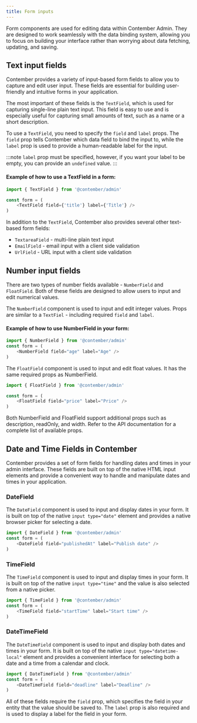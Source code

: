 ```yaml
---
title: Form inputs
---
```


Form components are used for editing data within Contember Admin. They are designed to work seamlessly with the data binding system, allowing you to focus on building your interface rather than worrying about data fetching, updating, and saving.

## Text input fields

Contember provides a variety of input-based form fields to allow you to capture and edit user input. These fields are essential for building user-friendly and intuitive forms in your application.

The most important of these fields is the `TextField`, which is used for capturing single-line plain text input. This field is easy to use and is especially useful for capturing small amounts of text, such as a name or a short description.

To use a `TextField`, you need to specify the `field` and `label` props. The `field` prop tells Contember which data field to bind the input to, while the `label` prop is used to provide a human-readable label for the input.

:::note
`label` prop must be specified, however, if you want your label to be empty, you can provide an `undefined` value.
:::

#### Example of how to use a TextField in a form:

```typescript jsx
import { TextField } from '@contember/admin'

const form = (
	<TextField field={'title'} label={'Title'} />
)
```

In addition to the `TextField`, Contember also provides several other text-based form fields:

- `TextareaField` - multi-line plain text input
- `EmailField` - email input with a client side validation
- `UrlField` - URL input with a client side validation

## Number input fields

There are two types of number fields available - `NumberField` and `FloatField`. Both of these fields are designed to allow users to input and edit numerical values.

The `NumberField` component is used to input and edit integer values. Props are similar to a `TextFiel` - including required `field` and `label`.

#### Example of how to use NumberField in your form:

```typescript jsx
import { NumberField } from '@contember/admin'
const form = (
	<NumberField field="age" label="Age" />
)
```

The `FloatField` component is used to input and edit float values. It has the same required props as NumberField.


```typescript jsx
import { FloatField } from '@contember/admin'

const form = (
	<FloatField field="price" label="Price" />
)
```
Both NumberField and FloatField support additional props such as description, readOnly, and width. Refer to the API documentation for a complete list of available props.

## Date and Time Fields in Contember
Contember provides a set of form fields for handling dates and times in your admin interface. These fields are built on top of the native HTML input elements and provide a convenient way to handle and manipulate dates and times in your application.

### DateField
The `DateField` component is used to input and display dates in your form. It is built on top of the native `input type="date"` element and provides a native browser picker for selecting a date.

```typescript jsx
import { DateField } from '@contember/admin'
const form = (
	<DateField field="publishedAt" label="Publish date" />
)
```

### TimeField
The `TimeField` component is used to input and display times in your form. It is built on top of the native `input type="time"` and the value is also selected from a native picker.

```typescript jsx
import { TimeField } from '@contember/admin'
const form = (
	<TimeField field="startTime" label="Start time" />
)
```
### DateTimeField
The `DateTimeField` component is used to input and display both dates and times in your form. It is built on top of the native `input type="datetime-local"` element and provides a convenient interface for selecting both a date and a time from a calendar and clock.

```typescript jsx
import { DateTimeField } from '@contember/admin'
const form = (
	<DateTimeField field="deadline" label="Deadline" />
)
```

All of these fields require the `field` prop, which specifies the field in your entity that the value should be saved to. The `label` prop is also required and is used to display a label for the field in your form.
